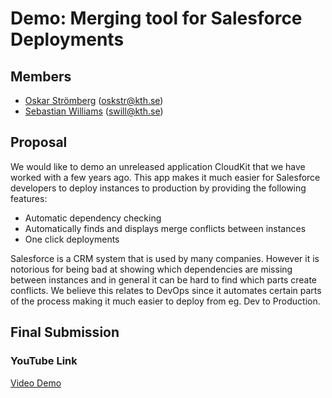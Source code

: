# Demo: Merging tool for Salesforce Deployments

## Members
- [Oskar Strömberg](https://github.com/oskstr) (oskstr@kth.se)
- [Sebastian Williams](https://github.com/sfkwww) (swill@kth.se)

## Proposal

We would like to demo an unreleased application CloudKit that we have worked with a few years ago. This app makes it much easier for Salesforce developers to deploy instances to production by providing the following features:
- Automatic dependency checking
- Automatically finds and displays merge conflicts between instances
- One click deployments

Salesforce is a CRM system that is used by many companies. However it is notorious for being bad at showing which dependencies are missing between instances and in general it can be hard to find which parts create conflicts. We believe this relates to DevOps since it automates certain parts of the process making it much easier to deploy from eg. Dev to Production.

## Final Submission
### YouTube Link
[Video Demo](https://youtu.be/OBAVeo5005U)